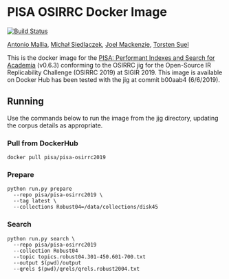 # PISA OSIRRC Docker Image

[![Build Status](https://travis-ci.com/osirrc/pisa-docker.svg?branch=master)](https://travis-ci.com/osirrc/pisa-docker)

[Antonio Mallia](https://github.com/amallia), [Michał Siedlaczek](https://github.com/elshize), [Joel Mackenzie](https://github.com/JMMackenzie), [Torsten Suel](https://github.com/torstensuel)

This is the docker image for the [PISA: Performant Indexes and Search for Academia](https://github.com/pisa-engine/pisa) (v0.6.3) conforming to the OSIRRC jig for the Open-Source IR Replicability Challenge (OSIRRC 2019) at SIGIR 2019. This image is available on Docker Hub has been tested with the jig at commit b00aab4 (6/6/2019).

## Running
Use the commands below to run the image from the [jig](https://github.com/osirrc/jig) directory, updating the corpus details as appropriate.

### Pull from DockerHub
```
docker pull pisa/pisa-osirrc2019
```

### Prepare
```
python run.py prepare 
  --repo pisa/pisa-osirrc2019 \
  --tag latest \
  --collections Robust04=/data/collections/disk45
```

### Search
```
python run.py search \
  --repo pisa/pisa-osirrc2019 
  --collection Robust04 
  --topic topics.robust04.301-450.601-700.txt 
  --output $(pwd)/output  
  --qrels $(pwd)/qrels/qrels.robust2004.txt
```
